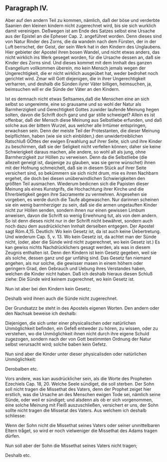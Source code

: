 <!-- Seite 156 -->
<!-- content-0122.xml -->

Paragraph IV.
-------------

Aber auf den andern Teil zu kommen, nämlich,
daß der böse und verderbte Saanien den kleinen
kindern nicht zugerechnet wird, bis sie sich
wurklich damit vereinigen. Deßwegen ist am Ende
des Satzes selbst eine Ursache aus der Epistel an die
Epheser Cap. 2. angeführet worden. Denn dieses sind
von Natur Rinder des Zorns, die da wandeln nach
dem Fürsten, der in der Luft berrschet, der Geist, der
sein Werk hat in den Kindern des Unglaubens. Hier
gebieter der Apostel ihren bosen Wandel, und nicht etwas
anders, das nicht wirklich ins Werk geseget worden,
für die Ursache dessen an, daß sie Kinder des Zorns
sind. Und dieses kommet mit dem Innhalt des ganzen
Evangelium vollkommen überein, mo kein Mensch jemals
wegen der Ungerechtigkeit, die er nicht wirklich ausgeübet
hat, weder bedrohet noch gerichtet wird. Zmar
will Gott diejenigen, die in ihrer Ungerechtigkeit verharren,
und deshalb die Sünden ilyrer Väter billigen,
heimsuchen, ja, beimsuchen will er die Sünde der Väter
an den Kindern.

Ist es demnach nicht etwas Seltsames,daß die Menschen
eine an sich selbst so ungereimte, eine so grausame
und so wohl der Natur als Barmherzigkeit und Gerechtigkeit
Gottes zuwider laufende Meinung hegen solten,
davon die Schrift doch ganz und gar stille schweiget?
Allein es ist offenbar, daß der Mensch diese Meinung
aus Selbstliebe erfunden, und daß solche aus der
bittern Wurzel, aus welcher alle Irrtümer entspringen,
erwachsen sein. Denn der meiste Teil der Protestanten,
die dieser Meinung beipflichten, haben (wie
sie sich einbilden,) den unwidertreiblichen Ratschluß
GÖttes der ewigen Erwahlung auf ihrer Seite, sich
und ihre Kinder zu beschirmen, daß sie der Seligkeit
nicht verfellen können; daher sie keine Schwierigkeit
daraus machen, alle andere, so wohl alt als jung, ohne<!-- Seite 157 -->
Barmherzigkeit zur Höllen zu verweisen. Denn da die
Selbstliebe (die allezeit geneigt ist, dasjenige zu glauben,
was sie gerne wünschet) ihnen mit der Hofnung
schmeichelt, daß sie in diesem Stück auf ihrer Seite versichert
sind, so bekümmern sie sich nicht drum, mie es ihren
Nachbarn ergehet, die doch bei diesen unüberwindlichen
Schwierigkeiten den größten Teil ausmachen.
Wiederum bedicnen sich die Papisten dieser Meinung
als eines Kunstgrifs, die Hochachtung ihrer Kirche und
die Ehrerbietigkeit gegen ihre Sacramente zu vermehren.
Angesehen sie vorgeben, es werde durch die Taufe
abgewaschen. Nur darinnen scheinen sie ein wenig
barmherziger zu sein, daß sie die armen ungetauften
Kinder nicht zur Höllen senden, sondern ihnen nur einen
gewissen Limbum anweisen, davon die Schrift so
wenig Erwehnung tut, als von dem andern. So ist
denn dieses nicht nur in der Schrift nicht bewähret, sondern
auch noch dazu dem ausdrücklichen Innhalt derselben
entgegen. Der Apostel sagt Röm.4,15. Deutlich:
Wo kein Gesetz ist, da ist auch keine Üebertretung.
Und wiederum Cap. 5, v. 13. Wo kein
Gesetz ist, da achtet man der Sünde nicht, (oder,
aber die Sünde wird nicht zugerechnet, wo kein
Gesetz ist.) Es kan gewiss nichts Nachdrücklichers gesagt
werden, als was in diesem Zeugnis enthalten ist.
Denn den Kindern ist kein Gesetz gegeben, weil sie als
solche, dessen ganz und gar unfähig sind. Das Gesetz
fan niemand angehen, als nur solche, die gewisser masen
in einem höhern oder geringern Grad, den Gebrauch und
Uebung ihres Verstandes haben, welchen die Kinder
nicht haben. Daß ich deshalb hieraus diesen Schluß ziehe:
Die Sünde wird keinem zugerechnet, wo kein
Gesetz ist.

Nun ist aber bei den Kindern kein Gesetz;

Deshalb
 wird ihnen auch die Sünde nicht zugerechnet.<!-- Seite 158 -->

Der Grundsatzz be steht in des Apostels eigenen
Worten. Den andern oder den Nachsak beweise ich
deshalb:

Diejenigen, die sich unter einer physicalischen oder
natürlichen Unmöglichkeit befinden, ein Gefeß entweder
zu hören, zu wissen, oder zu verstehen, wo die Unmöglichkeit
ihnen nicht durch ihre eigene Schuld zugezogen,
sondern nach der von Gott bestimmten Ordnung der
Natur selbst verursacht wird; solche baben kein Gefetz.

Nun sind aber die Kinder unter dieser physicalisden
oder natürlichen Unmöglichkeit:

Derobalben etc.

Vors andere, was kan ausdrücklicher sein, als die
Worte des Propheten Ezechiels Cap. 18, 20. Welche
Seele sündiget, die soll sterben. Der Sohn
soll nicht tragen die Missethat des Vaters, denn
der Prophet zeiget hier erstlich, was die Ursache an des
Menschen ewigen Tode sei, nämlich seine Sünde, oder
weil er sündiget; und alsdenn als ob er sich vorgenommen,
eine solche Meinung mit Fleiß auszuschließen,
versichert er uns, der Sohn sollte nicht tragen die Missetat
des Vaters. Aus welchem ich deshalb schliesse:

Wenn der Sohn nicht die Missethat seines Vaters
oder seiner unınittelbaren Eltern tråget, so wird er noch
vielweniger die Missethat des Adams tragen dürfen.

Nun soll aber der Sohn die Missethat seines Vaters
nicht tragen;

Deshalb
 etc.
